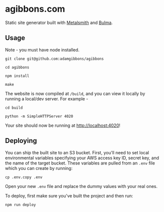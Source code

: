 # agibbons.com

Static site generator built with [Metalsmith](http://www.metalsmith.io/) and [Bulma]().

## Usage

Note - you must have node installed.

```
git clone git@github.com:adamgibbons/agibbons

cd agibbons

npm install

make
```

The website is now compiled at `/build`, and you can view it locally by running a local/dev server. For example - 

```
cd build

python -m SimpleHTTPServer 4020
```

Your site should now be running at [http://localhost:4020](http://localhost:4020)!

## Deploying

You can ship the built site to an S3 bucket. First, you'll need to set local environmental variables specifying your AWS access key ID, secret key, and the name of the target bucket. These variables are pulled from an `.env` file which you can create by running:

```
cp .env.copy .env
```

Open your new `.env` file and replace the dummy values with your real ones.

To deploy, first make sure you've built the project and then run:

```
npm run deploy
```
